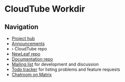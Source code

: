 # CloudTube Workdir

## Navigation

- [Project hub][hub]
- [Announcements][announce]
- › CloudTube repo
- [NewLeaf repo][newleaf]
- [Documentation repo][docs]
- [Mailing list][list] for development and discussion
- [Todo tracker][todo] for listing problems and feature requests
- [Chatroom on Matrix][matrix]

[hub]: https://sr.ht/~cadence/tube/
[announce]: https://lists.sr.ht/~cadence/tube-announce
[cloudtube]: https://git.sr.ht/~cadence/cloudtube
[newleaf]: https://git.sr.ht/~cadence/NewLeaf
[list]: https://lists.sr.ht/~cadence/tube-devel
[todo]: https://todo.sr.ht/~cadence/tube
[matrix]: https://matrix.to/#/#cloudtube:cadence.moe
[docs]: https://git.sr.ht/~cadence/tube-docs
